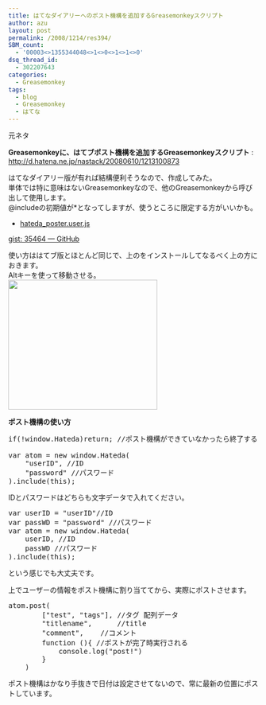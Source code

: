 ```yaml
---
title: はてなダイアリーへのポスト機構を追加するGreasemonkeyスクリプト
author: azu
layout: post
permalink: /2008/1214/res394/
SBM_count:
  - '00003<>1355344048<>1<>0<>1<>1<>0'
dsq_thread_id:
  - 302207643
categories:
  - Greasemonkey
tags:
  - blog
  - Greasemonkey
  - はてな
---
```

元ネタ

**Greasemonkeyに、はてブポスト機構を追加するGreasemonkeyスクリプト**
:   <http://d.hatena.ne.jp/nastack/20080610/1213100873>

はてなダイアリー版が有れば結構便利そうなので、作成してみた。  
単体では特に意味はないGreasemonkeyなので、他のGreasemonkeyから呼び出して使用します。  
@includeの初期値が*となってしますが、使うところに限定する方がいいかも。

*   <a href="http://gist.github.com/raw/35464/b477745514bfcdb8fc1f7c1a387883d9b34a0b7d?hateda_poster.user.js" target="_blank">hateda_poster.user.js</a>

[gist: 35464 — GitHub][1]

使い方ははてブ版とほとんど同じで、上のをインストールしてなるべく上の方におきます。  
Altキーを使って移動させる。  
[<img class="alignnone size-medium wp-image-395" title="screenshot1" src="http://efcl.infol/wp-content/uploads/2008/12/screenshot1-300x261.png" alt="" width="300" height="261" />][2]

**ポスト機構の使い方**

<pre class="brush:javascript;">if(!window.Hateda)return; //ポスト機構ができていなかったら終了する

var atom = new window.Hateda(
	"userID", //ID
	"password" //パスワード
).include(this);
</pre>

IDとパスワードはどちらも文字データで入れてください。

<pre class="brush:javascript;">var userID = "userID"//ID
var passWD = "password" //パスワード
var atom = new window.Hateda(
	userID, //ID
	passWD //パスワード
).include(this);
</pre>

という感じでも大丈夫です。

上でユーザーの情報をポスト機構に割り当ててから、実際にポストさせます。

<pre class="brush:javascript;">atom.post(
		["test", "tags"], //タグ 配列データ
		"titlename",      //title
		"comment",    //コメント
		function (){ //ポストが完了時実行される
			console.log("post!")
		}
	)
</pre>

ポスト機構はかなり手抜きで日付は設定させてないので、常に最新の位置にポストしています。

 [1]: http://gist.github.com/35464
 [2]: http://efcl.infol/wp-content/uploads/2008/12/screenshot1.png